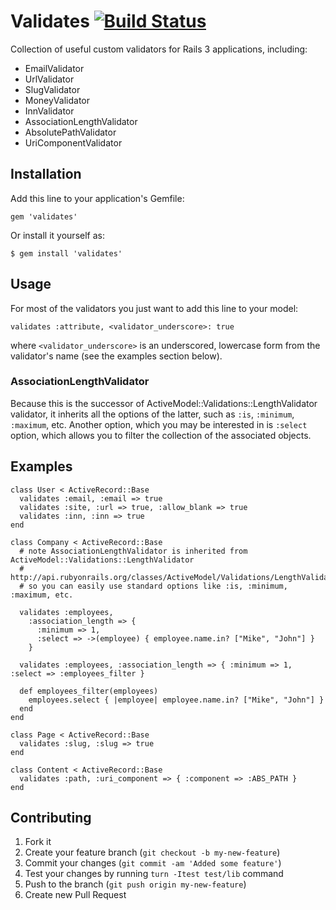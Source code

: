 # Validates [![Build Status](https://travis-ci.org/kaize/validates.png)](https://travis-ci.org/kaize/validates)

Collection of useful custom validators for Rails 3 applications, including:

- EmailValidator
- UrlValidator
- SlugValidator
- MoneyValidator
- InnValidator
- AssociationLengthValidator
- AbsolutePathValidator
- UriComponentValidator

## Installation

Add this line to your application's Gemfile:

    gem 'validates'

Or install it yourself as:

    $ gem install 'validates'

## Usage

For most of the validators you just want to add this line to your model:

    validates :attribute, <validator_underscore>: true

where `<validator_underscore>` is an underscored, lowercase form from the validator's name (see the examples section below).

### AssociationLengthValidator

Because this is the successor of ActiveModel::Validations::LengthValidator
validator, it inherits all the options of the latter, such as `:is`, `:minimum`,
`:maximum`, etc. Another option, which you may be interested in is `:select` option,
which allows you to filter the collection of the associated objects.

## Examples

    class User < ActiveRecord::Base
      validates :email, :email => true
      validates :site, :url => true, :allow_blank => true
      validates :inn, :inn => true   
    end

    class Company < ActiveRecord::Base
      # note AssociationLengthValidator is inherited from ActiveModel::Validations::LengthValidator
      # http://api.rubyonrails.org/classes/ActiveModel/Validations/LengthValidator.html
      # so you can easily use standard options like :is, :minimum, :maximum, etc.

      validates :employees,
        :association_length => {
          :minimum => 1,
          :select => ->(employee) { employee.name.in? ["Mike", "John"] }
        }

      validates :employees, :association_length => { :minimum => 1, :select => :employees_filter }

      def employees_filter(employees)
        employees.select { |employee| employee.name.in? ["Mike", "John"] }
      end
    end

    class Page < ActiveRecord::Base
      validates :slug, :slug => true
    end

    class Content < ActiveRecord::Base
      validates :path, :uri_component => { :component => :ABS_PATH }
    end

## Contributing

1. Fork it
2. Create your feature branch (`git checkout -b my-new-feature`)
3. Commit your changes (`git commit -am 'Added some feature'`)
4. Test your changes by running `turn -Itest test/lib` command
5. Push to the branch (`git push origin my-new-feature`)
6. Create new Pull Request